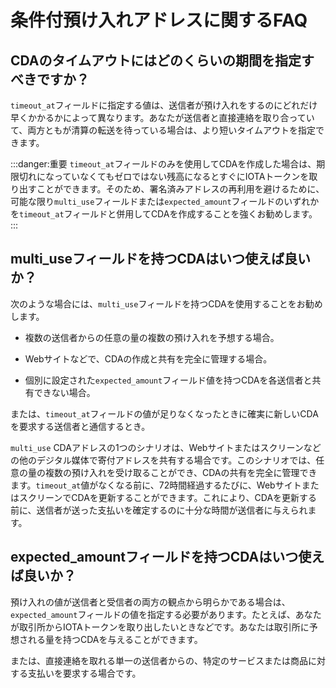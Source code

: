 # 条件付預け入れアドレスに関するFAQ
<!-- # Conditional deposit address FAQ -->

## CDAのタイムアウトにはどのくらいの期間を指定すべきですか？
<!-- ## How long should I specify in a CDA's timeout? -->

`timeout_at`フィールドに指定する値は、送信者が預け入れをするのにどれだけ早くかかるかによって異なります。あなたが送信者と直接連絡を取り合っていて、両方ともが清算の転送を待っている場合は、より短いタイムアウトを指定できます。
<!-- The value that you specify in the `timeout_at` field depends on how fast you expect the depositor to make a deposit. If you are in direct contact with the depositor and you are both waiting to settle the transfer, you can specify a shorter timeout. -->

:::danger:重要
`timeout_at`フィールドのみを使用してCDAを作成した場合は、期限切れになっていなくてもゼロではない残高になるとすぐにIOTAトークンを取り出すことができます。そのため、署名済みアドレスの再利用を避けるために、可能な限り`multi_use`フィールドまたは`expected_amount`フィールドのいずれかを`timeout_at`フィールドと併用してCDAを作成することを強くお勧めします。
:::
<!-- :::danger:Important -->
<!-- If a CDA was created with only the `timeout_at` field, it can be used in withdrawals as soon as it has a non-zero balance even if it hasn't expired. So, to avoid withdrawing from a spent address, we recommend creating CDAs with either the `multi_use` field or with the `expected_amount` field whenever possible. -->
<!-- ::: -->

## multi_useフィールドを持つCDAはいつ使えば良いか？
<!-- ## When should I create a multi-use CDA? -->

次のような場合には、`multi_use`フィールドを持つCDAを使用することをお勧めします。
<!-- We recommend that you use multi-use CDAs in case when the following is true: -->

- 複数の送信者からの任意の量の複数の預け入れを予想する場合。
<!-- - You expect multiple payments of arbitrary value from multiple depositors. -->
- Webサイトなどで、CDAの作成と共有を完全に管理する場合。
<!-- - You fully control the creation and sharing of the CDA, for example on your website. -->
- 個別に設定された`expected_amount`フィールド値を持つCDAを各送信者と共有できない場合。
<!-- - When you cannot share a CDA with the `expected_amount` field value set with each depositor individually. -->

または、`timeout_at`フィールドの値が足りなくなったときに確実に新しいCDAを要求する送信者と通信するとき。
<!-- Or when communicating with depositors who reliably request a new CDA when the `timeout_at` field value is running out. -->

`multi_use` CDAアドレスの1つのシナリオは、Webサイトまたはスクリーンなどの他のデジタル媒体で寄付アドレスを共有する場合です。このシナリオでは、任意の量の複数の預け入れを受け取ることができ、CDAの共有を完全に管理できます。`timeout_at`値がなくなる前に、72時間経過するたびに、WebサイトまたはスクリーンでCDAを更新することができます。これにより、CDAを更新する前に、送信者が送った支払いを確定するのに十分な時間が送信者に与えられます。
<!-- One scenario for `multi_use` CDA addresses is sharing a donation address on a website or other digital medium, such as a screen. In this scenario, you can receive multiple deposits of arbitrary value and you fully control the sharing of the CDA. You can refresh the CDA on the website or screen each time the CDA is 72 hours before its `timeout_at` value runs out. This gives depositors enough time to finalize the payments they may have sent before you refreshed the CDA. -->

## expected_amountフィールドを持つCDAはいつ使えば良いか？
<!-- ## When should I create a CDA with an expected amount? -->

預け入れの値が送信者と受信者の両方の観点から明らかである場合は、`expected_amount`フィールドの値を指定する必要があります。たとえば、あなたが取引所からIOTAトークンを取り出したいときなどです。あなたは取引所に予想される量を持つCDAを与えることができます。
<!-- You should specify the value of the `expected_amount` field when the value of the deposit is clear from both the depositor's and the receiver's point of views. For example, when you want to withdraw from an exchange. You can give a CDA with an expected amount to the exchange. -->

または、直接連絡を取れる単一の送信者からの、特定のサービスまたは商品に対する支払いを要求する場合です。
<!-- Or when you request a payment for a specific service or good from a single deposit with whom you have direct communication. -->
